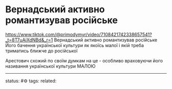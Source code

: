 # Вернадський активно романтизував російське
https://www.tiktok.com/@primodymyr/video/7108421742338657541?_t=8T7uAiXdNBd&_r=1
Вернадський активно романтизував російське
Його бачення української культури як якоїсь малої і якій треба триматись ближче до російської

Арестович схожий по своїм думкам на це - особливо враховуючи його називання української культури МАЛОЮ

---
status: #⚙️ 
tags: 
related: 
